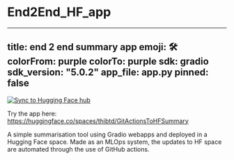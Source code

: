 # End2End_HF_app

---
title: end 2 end summary app
emoji: 🛠️
colorFrom: purple
colorTo: purple
sdk: gradio
sdk_version: "5.0.2"
app_file: app.py
pinned: false
---
[![Sync to Hugging Face hub](https://github.com/thibtd/End2End_HF_app/actions/workflows/main.yml/badge.svg)](https://github.com/thibtd/End2End_HF_app/actions/workflows/main.yml)

Try the app here: https://huggingface.co/spaces/thibtd/GitActionsToHFSummary

A simple summarisation tool using Gradio webapps and deployed in a Hugging Face space. Made as an MLOps system, the updates to HF space are automated through the use of GitHub actions.  
